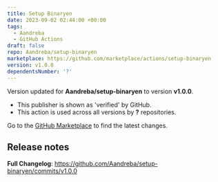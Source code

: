 ```yaml
---
title: Setup Binaryen
date: 2023-09-02 02:44:00 +00:00
tags:
  - Aandreba
  - GitHub Actions
draft: false
repo: Aandreba/setup-binaryen
marketplace: https://github.com/marketplace/actions/setup-binaryen
version: v1.0.0
dependentsNumber: '?'
---
```



Version updated for **Aandreba/setup-binaryen** to version **v1.0.0**.
- This publisher is shown as 'verified' by GitHub.
- This action is used across all versions by **?** repositories.

Go to the [GitHub Marketplace](https://github.com/marketplace/actions/setup-binaryen) to find the latest changes.

## Release notes

**Full Changelog**: https://github.com/Aandreba/setup-binaryen/commits/v1.0.0
